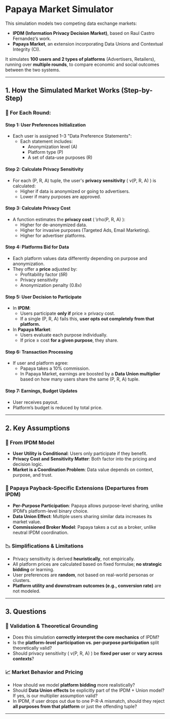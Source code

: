 
# Papaya Market Simulator

This simulation models two competing data exchange markets:  
- **IPDM (Information Privacy Decision Market)**, based on Raul Castro Fernandez’s work.  
- **Papaya Market**, an extension incorporating Data Unions and Contextual Integrity (CI).

It simulates **100 users and 2 types of platforms** (Advertisers, Retailers), running over **multiple rounds**, to compare economic and social outcomes between the two systems.

---

## 1. How the Simulated Market Works (Step-by-Step)

### 🔁 For Each Round:
#### Step 1: **User Preferences Initialization**
- Each user is assigned 1–3 "Data Preference Statements":
  - Each statement includes:
    - Anonymization level (A)
    - Platform type (P)
    - A set of data-use purposes (R)

#### Step 2: **Calculate Privacy Sensitivity**
- For each (P, R, A) tuple, the user's **privacy sensitivity** \( v(P, R, A) \) is calculated:
  - Higher if data is anonymized or going to advertisers.
  - Lower if many purposes are approved.

#### Step 3: **Calculate Privacy Cost**
- A function estimates the **privacy cost** \( \rho(P, R, A) \):
  - Higher for de-anonymized data.
  - Higher for invasive purposes (Targeted Ads, Email Marketing).
  - Higher for advertiser platforms.

#### Step 4: **Platforms Bid for Data**
- Each platform values data differently depending on purpose and anonymization.
- They offer a **price** adjusted by:
  - Profitability factor (δR)
  - Privacy sensitivity
  - Anonymization penalty (0.8x)

#### Step 5: **User Decision to Participate**
- In **IPDM**:
  - Users participate **only if** price ≥ privacy cost.
  - If a single (P, R, A) fails this, **user opts out completely from that platform.**
- In **Papaya Market**:
  - Users evaluate each purpose individually.
  - If price ≥ cost **for a given purpose**, they share.

#### Step 6: **Transaction Processing**
- If user and platform agree:
  - Papaya takes a 10% commission.
  - In Papaya Market, earnings are boosted by a **Data Union multiplier** based on how many users share the same (P, R, A) tuple.

#### Step 7: **Earnings, Budget Updates**
- User receives payout.
- Platform’s budget is reduced by total price.

---

## 2. Key Assumptions

### 🧠 From IPDM Model
- **User Utility is Conditional**: Users only participate if they benefit.
- **Privacy Cost and Sensitivity Matter**: Both factor into the pricing and decision logic.
- **Market is a Coordination Problem**: Data value depends on context, purpose, and trust.

### 🍊 Papaya Payback-Specific Extensions (Departures from IPDM)
- **Per-Purpose Participation**: Papaya allows purpose-level sharing, unlike IPDM’s platform-level binary choice.
- **Data Union Effect**: Multiple users sharing similar data increases its market value.
- **Commissioned Broker Model**: Papaya takes a cut as a broker, unlike neutral IPDM coordination.

### 📉 Simplifications & Limitations
- Privacy sensitivity is derived **heuristically**, not empirically.
- All platform prices are calculated based on fixed formulae; **no strategic bidding** or learning.
- User preferences are **random**, not based on real-world personas or clusters.
- **Platform utility and downstream outcomes (e.g., conversion rate)** are not modeled.

---

## 3. Questions

### 🎯 Validation & Theoretical Grounding
- Does this simulation **correctly interpret the core mechanics** of IPDM?
- Is the **platform-level participation vs. per-purpose participation** split theoretically valid?
- Should privacy sensitivity \( v(P, R, A) \) be **fixed per user** or **vary across contexts**?

### 📈 Market Behavior and Pricing
- How should we model **platform bidding** more realistically?
- Should **Data Union effects** be explicitly part of the IPDM + Union model? If yes, is our multiplier assumption valid?
- In IPDM, if user drops out due to one P-R-A mismatch, should they reject **all purposes from that platform** or just the offending tuple?

---

